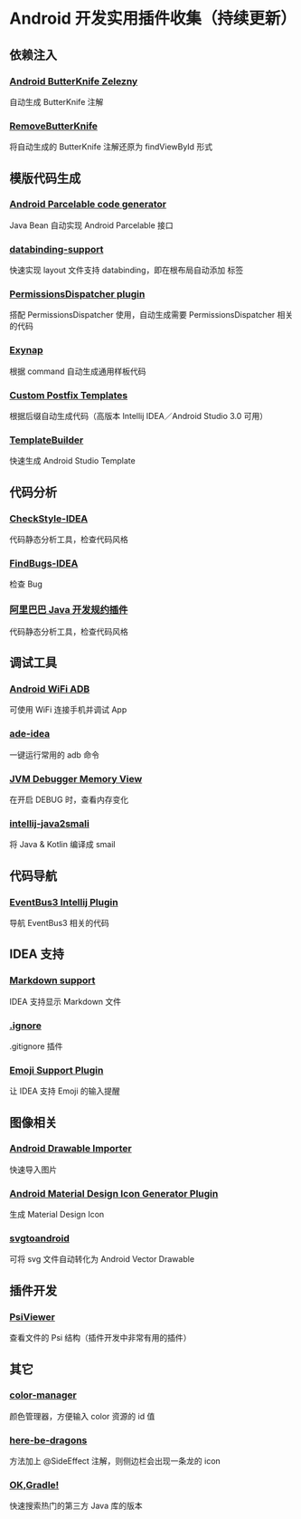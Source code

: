 # Android 开发实用插件收集（持续更新）

## 依赖注入

### [Android ButterKnife Zelezny](https://plugins.jetbrains.com/plugin/7369-android-butterknife-zelezny)
自动生成 ButterKnife 注解

### [RemoveButterKnife](https://github.com/u3shadow/RemoveButterKnife)
将自动生成的 ButterKnife 注解还原为 findViewById 形式

## 模版代码生成

### [Android Parcelable code generator](https://plugins.jetbrains.com/plugin/7332-android-parcelable-code-generator)
Java Bean 自动实现 Android Parcelable 接口

### [databinding-support](https://github.com/shiraji/databinding-support)
快速实现 layout 文件支持 databinding，即在根布局自动添加 <layout> 标签

### [PermissionsDispatcher plugin](https://plugins.jetbrains.com/plugin/8349-permissionsdispatcher-plugin)
搭配 PermissionsDispatcher 使用，自动生成需要 PermissionsDispatcher 相关的代码

### [Exynap](http://exynap.com/)
根据 command 自动生成通用样板代码

### [Custom Postfix Templates](https://github.com/xylo/intellij-postfix-templates)
根据后缀自动生成代码（高版本 Intellij IDEA／Android Studio 3.0 可用）

### [TemplateBuilder](https://puke3615.github.io/2017/03/06/TemplateBuilder[Chinese]/)
快速生成 Android Studio Template

## 代码分析

### [CheckStyle-IDEA](https://plugins.jetbrains.com/plugin/1065-checkstyle-idea)
代码静态分析工具，检查代码风格

### [FindBugs-IDEA](https://plugins.jetbrains.com/plugin/3847-findbugs-idea)
检查 Bug

### [阿里巴巴 Java 开发规约插件](https://github.com/alibaba/p3c/tree/master/idea-plugin)
代码静态分析工具，检查代码风格

## 调试工具

### [Android WiFi ADB](https://plugins.jetbrains.com/plugin/7983-android-wifi-adb)
可使用 WiFi 连接手机并调试 App

### [ade-idea](https://github.com/pbreault/adb-idea)
一键运行常用的 adb 命令

### [JVM Debugger Memory View](https://blog.jetbrains.com/idea/2016/08/jvm-debugger-memory-view-for-intellij-idea/)
在开启 DEBUG 时，查看内存变化

### [intellij-java2smali](https://github.com/ollide/intellij-java2smali)
将 Java & Kotlin 编译成 smail

## 代码导航

### [EventBus3 Intellij Plugin](https://github.com/likfe/eventbus3-intellij-plugin)
导航 EventBus3 相关的代码

## IDEA 支持

### [Markdown support](https://plugins.jetbrains.com/plugin/7793-markdown-support)
IDEA 支持显示 Markdown 文件

### [.ignore](https://plugins.jetbrains.com/plugin/7495--ignore)
.gitignore 插件

### [Emoji Support Plugin](https://plugins.jetbrains.com/plugin/9174-emoji-support-plugin)
让 IDEA 支持 Emoji 的输入提醒

## 图像相关

### [Android Drawable Importer](https://plugins.jetbrains.com/plugin/7658-android-drawable-importer)
快速导入图片

### [Android Material Design Icon Generator Plugin](https://github.com/konifar/android-material-design-icon-generator-plugin)
生成  Material Design Icon

### [svgtoandroid](https://github.com/misakuo/svgtoandroid)
可将 svg 文件自动转化为 Android Vector Drawable

## 插件开发

### [PsiViewer](https://plugins.jetbrains.com/plugin/227-psiviewer)
查看文件的 Psi 结构（插件开发中非常有用的插件）


## 其它

### [color-manager](https://github.com/shiraji/color-manager)
颜色管理器，方便输入 color 资源的 id 值

### [here-be-dragons](https://github.com/anupcowkur/here-be-dragons)
方法加上 @SideEffect 注解，则侧边栏会出现一条龙的 icon

### [OK,Gradle!](https://plugins.jetbrains.com/plugin/10102-ok-gradle-)
快速搜索热门的第三方 Java 库的版本









